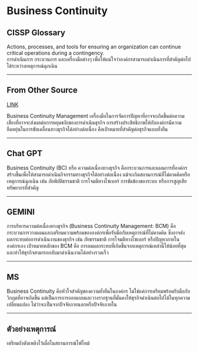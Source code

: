 # Business Continuity

## CISSP Glossary
Actions, processes, and tools for ensuring an organization can continue critical operations during a contingency.<br>
การดำเนินการ กระบวนการ และเครื่องมือต่างๆ เพื่อให้แน่ใจว่าองค์กรสามารถดำเนินการที่สำคัญต่อไปได้ระหว่างเหตุการณ์ฉุกเฉิน

---

## From Other Source
[LINK](https://www.techtalkthai.com/business-continuity-and-disaster-recovery-by-netapp/)

Business Continuity Management เครื่องมือในการจัดการปัญหาที่อาจจะเกิดขึ้นต่อความเสี่ยงที่อาจจะส่งผลต่อการหยุดชงักของการดำเนินธุรกิจ การสร้างประสิทธิภาพให้กับองค์กรมีความยืดหยุ่นในการขับเคลื่อนทางธุรกิจได้อย่างต่อเนื่อง คือเป้าหมายที่สำคัญต่อธุรกิจแบบยั่งยืน

---

## Chat GPT
Business Continuity (BC) หรือ ความต่อเนื่องทางธุรกิจ คือกระบวนการและแผนการที่องค์กรสร้างขึ้นเพื่อให้สามารถดำเนินกิจกรรมทางธุรกิจได้อย่างต่อเนื่อง แม้จะเกิดสถานการณ์ที่ไม่คาดคิดหรือเหตุการณ์ฉุกเฉิน เช่น ภัยพิบัติธรรมชาติ การโจมตีทางไซเบอร์ การขัดข้องของระบบ หรือการสูญเสียทรัพยากรที่สำคัญ

---

## GEMINI
การบริหารความต่อเนื่องทางธุรกิจ (Business Continuity Management: BCM) คือ กระบวนการวางแผนและเตรียมความพร้อมขององค์กรเพื่อรับมือกับเหตุการณ์ที่ไม่คาดคิด ซึ่งอาจส่งผลกระทบต่อการดำเนินงานของธุรกิจ เช่น ภัยธรรมชาติ การโจมตีทางไซเบอร์ หรือปัญหาภายในองค์กรเอง เป้าหมายหลักของ BCM คือ การลดผลกระทบที่เกิดขึ้นจากเหตุการณ์เหล่านี้ให้น้อยที่สุด และทำให้ธุรกิจสามารถกลับมาดำเนินงานได้อย่างรวดเร็ว

---

## MS
Business Continuity คือหัวใจสำคัญของความยั่งยืนในองค์กร ไม่ใช่แค่การเตรียมพร้อมรับมือกับวิกฤตที่อาจเกิดขึ้น แต่เป็นการการออกแบบและวางรากฐานที่มั่นคงให้ธุรกิจดำเนินต่อไปได้ในทุกความเปลี่ยนแปลง ไม่ว่าจะเป็นจากปัจจัยภายนอกหรือปัจจัยภายใน

---

## ตัวอย่างเหตุการณ์
เตรียมถังดับเพลิงไว้เผื่อในสถานการณ์ไฟไหม้
